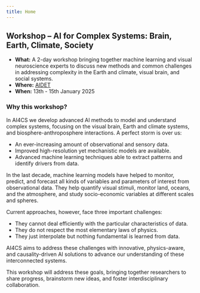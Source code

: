 ```yaml
---
title: Home
---
```



## Workshop – AI for Complex Systems: Brain, Earth, Climate, Society

- **What:** A 2-day workshop bringing together machine learning and visual neuroscience experts to discuss new methods and common challenges in addressing complexity in the Earth and climate, visual brain, and social systems.
- **Where:** [AIDET](https://maps.app.goo.gl/3xs6V9rGDagjoxZW8)
- **When:** 13th - 15th January 2025

### Why this workshop?

In AI4CS we develop advanced AI methods to model and understand complex systems, focusing on the visual brain, Earth and climate systems, and biosphere-anthroposphere interactions. A perfect storm is over us: 
- An ever-increasing amount of observational and sensory data.
- Improved high-resolution yet mechanistic models are available.
- Advanced machine learning techniques able to extract patterns and identify drivers from data.

In the last decade, machine learning models have helped to monitor, predict, and forecast all kinds of variables and parameters of interest from observational data. They help quantify visual stimuli, monitor land, oceans, and the atmosphere, and study socio-economic variables at different scales and spheres.

Current approaches, however, face three important challenges:
- They cannot deal efficiently with the particular characteristics of data.
- They do not respect the most elementary laws of physics.
- They just interpolate but nothing fundamental is learned from data.

AI4CS aims to address these challenges with innovative, physics-aware, and causality-driven AI solutions to advance our understanding of these interconnected systems.

This workshop will address these goals, bringing together researchers to share progress, brainstorm new ideas, and foster interdisciplinary collaboration.